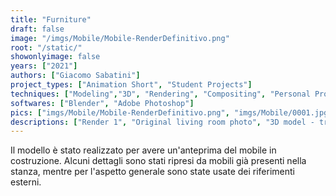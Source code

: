 ```yaml
---
title: "Furniture"
draft: false
image: "/imgs/Mobile/Mobile-RenderDefinitivo.png"
root: "/static/"
showonlyimage: false
years: ["2021"]
authors: ["Giacomo Sabatini"]
project_types: ["Animation Short", "Student Projects"]
techniques: ["Modeling","3D", "Rendering", "Compositing", "Personal Projects"]
softwares: ["Blender", "Adobe Photoshop"]
pics: ["imgs/Mobile/Mobile-RenderDefinitivo.png", "imgs/Mobile/0001.jpg", "imgs/Mobile/Furniture-Transparent.png", "imgs/Mobile/Mobile_Solid.png", "imgs/Mobile/Mobile_Solid_Wireframe.png", "imgs/Mobile/_MG_6344.png", "imgs/Mobile/_MG_6346.png", "imgs/Mobile/22a322bb-9ffb-428e-a3d8-2ce3cb69c2af.jpg", "imgs/Mobile/2dc4ceb3-afc6-4269-b924-13cb3f7815e3.jpeg"]
descriptions: ["Render 1", "Original living room photo", "3D model - transparent background", "Solid View", "Wireframe View", "Reference 1", "Reference 2", "Reference 3", "Reference 4",]
---
```

Il modello è stato realizzato per avere un'anteprima del mobile in costruzione. 
Alcuni dettagli sono stati ripresi da mobili già presenti nella stanza, 
mentre per l'aspetto generale sono state usate dei riferimenti esterni.